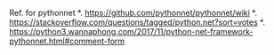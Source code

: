 Ref. for pythonnet
*. https://github.com/pythonnet/pythonnet/wiki
*. https://stackoverflow.com/questions/tagged/python.net?sort=votes
*. https://python3.wannaphong.com/2017/11/python-net-framework-pythonnet.html#comment-form